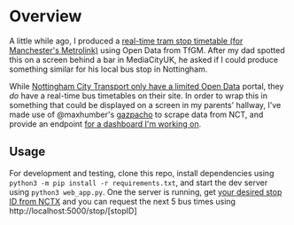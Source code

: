 # Overview

A little while ago, I produced a [real-time tram stop timetable (for Manchester's Metrolink)](http://github.com/jrmedd/metdisplay) using Open Data from TfGM. After my dad spotted this on a screen behind a bar in MediaCityUK, he asked if I could produce something similar for his local bus stop in Nottingham.

While [Nottingham City Transport only have a limited Open Data](https://www.nctx.co.uk/open-data) portal, they *do* have a real-time bus timetables on their site. In order to wrap this in something that could be displayed on a screen in my parents' hallway, I've made use of @maxhumber's [gazpacho](https://github.com/maxhumber/gazpacho) to scrape data from NCT, and provide an endpoint [for a dashboard I'm working on](https://github.com/jrmedd/nct-buses-display).

## Usage

For development and testing, clone this repo, install dependencies using `python3 -m pip install -r requirements.txt`, and start the dev server using `python3 web_app.py`. One the server is running, get [your desired stop ID from NCTX](https://www.nctx.co.uk/open-data/network/current) and you can request the next 5 bus times using http://localhost:5000/stop/[stopID]
